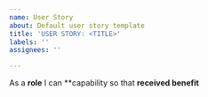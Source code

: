 ```yaml
---
name: User Story
about: Default user story template
title: 'USER STORY: <TITLE>'
labels: ''
assignees: ''

---
```


As a **role** I can **capability so that **received benefit**
